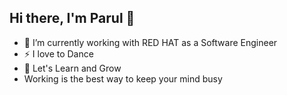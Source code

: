 ## Hi there, I'm Parul 👋


- 🔭 I’m currently working with RED HAT as a Software Engineer
- ⚡ I love to Dance
- 👯 Let's Learn and Grow
- Working is the best way to keep your mind busy



